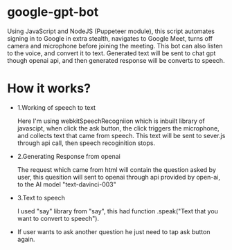 # google-gpt-bot

Using JavaScript and NodeJS (Puppeteer module), this script automates signing in to Google in extra stealth, navigates to Google Meet, turns off camera and microphone before joining the meeting.
This bot can also listen to the voice, and convert it to text.
Generated text will be sent to chat gpt though openai api, and then generated response will be converts to speech.

# How it works?
   - 1.Working of speech to text
   
     Here I'm using webkitSpeechRecogniion which is inbuilt library of javascipt, when click the ask button, the click triggers the microphone, and collects text that came from speech.
     This text will be sent to sever.js through api call, then speech recoginition stops.
   - 2.Generating Response from openai
  
     The request which came from html will contain the question asked by user, this quesition will sent to openai through api provided by open-ai, to the AI model "text-davinci-003"
   - 3.Text to speech
   
     I used "say" library from "say", this had function .speak("Text that you want to convert to speech").
  
  - If user wants to ask another question he just need to tap ask button again.
 
 
 
       
     



